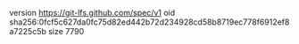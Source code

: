 version https://git-lfs.github.com/spec/v1
oid sha256:0fcf5c627da0fc75d82ed442b72d234928cd58b8719ec778f6912ef8a7225c5b
size 7790
